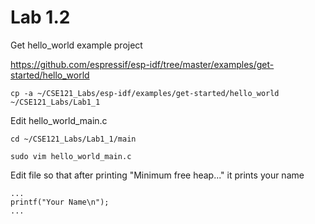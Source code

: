 # Lab 1.2
Get hello_world example project

https://github.com/espressif/esp-idf/tree/master/examples/get-started/hello_world
```
cp -a ~/CSE121_Labs/esp-idf/examples/get-started/hello_world ~/CSE121_Labs/Lab1_1
```
Edit hello_world_main.c
```
cd ~/CSE121_Labs/Lab1_1/main
```
```
sudo vim hello_world_main.c
```
Edit file so that after printing "Minimum free heap..." it prints your name
```
...
printf("Your Name\n");
...
```
